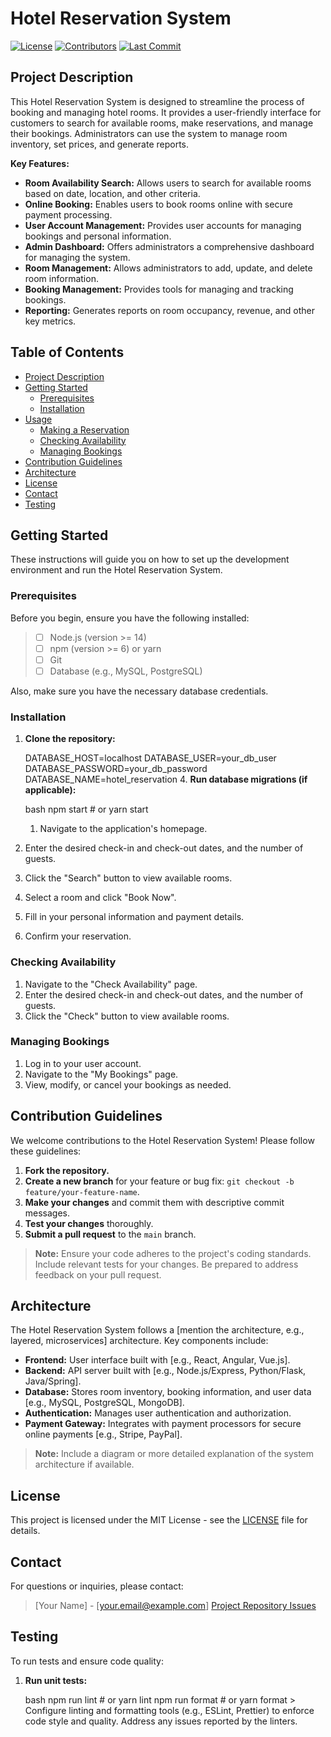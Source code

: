 
# Hotel Reservation System

[![License](https://img.shields.io/badge/License-MIT-blue.svg)](https://opensource.org/licenses/MIT)
[![Contributors](https://img.shields.io/github/contributors/YOUR_USERNAME/hotel-reservation-system)](https://github.com/YOUR_USERNAME/hotel-reservation-system/graphs/contributors)
[![Last Commit](https://img.shields.io/github/last-commit/YOUR_USERNAME/hotel-reservation-system)](https://github.com/YOUR_USERNAME/hotel-reservation-system/commits/main)

## Project Description

This Hotel Reservation System is designed to streamline the process of booking and managing hotel rooms. It provides a user-friendly interface for customers to search for available rooms, make reservations, and manage their bookings.  Administrators can use the system to manage room inventory, set prices, and generate reports.

**Key Features:**

*   **Room Availability Search:** Allows users to search for available rooms based on date, location, and other criteria.
*   **Online Booking:** Enables users to book rooms online with secure payment processing.
*   **User Account Management:** Provides user accounts for managing bookings and personal information.
*   **Admin Dashboard:** Offers administrators a comprehensive dashboard for managing the system.
*   **Room Management:**  Allows administrators to add, update, and delete room information.
*   **Booking Management:**  Provides tools for managing and tracking bookings.
*   **Reporting:** Generates reports on room occupancy, revenue, and other key metrics.

## Table of Contents

*   [Project Description](#project-description)
*   [Getting Started](#getting-started)
    *   [Prerequisites](#prerequisites)
    *   [Installation](#installation)
*   [Usage](#usage)
    *   [Making a Reservation](#making-a-reservation)
    *   [Checking Availability](#checking-availability)
    *   [Managing Bookings](#managing-bookings)
*   [Contribution Guidelines](#contribution-guidelines)
*   [Architecture](#architecture)
*   [License](#license)
*   [Contact](#contact)
*   [Testing](#testing)

## Getting Started

These instructions will guide you on how to set up the development environment and run the Hotel Reservation System.

### Prerequisites

Before you begin, ensure you have the following installed:

> *   [ ] Node.js (version >= 14)
> *   [ ] npm (version >= 6) or yarn
> *   [ ] Git
> *   [ ] Database (e.g., MySQL, PostgreSQL)

Also, make sure you have the necessary database credentials.

### Installation

1.  **Clone the repository:**


    DATABASE_HOST=localhost
    DATABASE_USER=your_db_user
    DATABASE_PASSWORD=your_db_password
    DATABASE_NAME=hotel_reservation
    4.  **Run database migrations (if applicable):**

    bash
    npm start  # or yarn start
    1.  Navigate to the application's homepage.
2.  Enter the desired check-in and check-out dates, and the number of guests.
3.  Click the "Search" button to view available rooms.
4.  Select a room and click "Book Now".
5.  Fill in your personal information and payment details.
6.  Confirm your reservation.

### Checking Availability

1.  Navigate to the "Check Availability" page.
2.  Enter the desired check-in and check-out dates, and the number of guests.
3.  Click the "Check" button to view available rooms.

### Managing Bookings

1.  Log in to your user account.
2.  Navigate to the "My Bookings" page.
3.  View, modify, or cancel your bookings as needed.

## Contribution Guidelines

We welcome contributions to the Hotel Reservation System!  Please follow these guidelines:

1.  **Fork the repository.**
2.  **Create a new branch** for your feature or bug fix: `git checkout -b feature/your-feature-name`.
3.  **Make your changes** and commit them with descriptive commit messages.
4.  **Test your changes** thoroughly.
5.  **Submit a pull request** to the `main` branch.

> **Note:** Ensure your code adheres to the project's coding standards.  Include relevant tests for your changes. Be prepared to address feedback on your pull request.

## Architecture

The Hotel Reservation System follows a [mention the architecture, e.g., layered, microservices] architecture. Key components include:

*   **Frontend:** User interface built with [e.g., React, Angular, Vue.js].
*   **Backend:** API server built with [e.g., Node.js/Express, Python/Flask, Java/Spring].
*   **Database:**  Stores room inventory, booking information, and user data [e.g., MySQL, PostgreSQL, MongoDB].
*   **Authentication:** Manages user authentication and authorization.
*   **Payment Gateway:** Integrates with payment processors for secure online payments [e.g., Stripe, PayPal].

> **Note:** Include a diagram or more detailed explanation of the system architecture if available.

## License

This project is licensed under the MIT License - see the [LICENSE](LICENSE) file for details.

## Contact

For questions or inquiries, please contact:

> [Your Name] - [your.email@example.com]
> [Project Repository Issues](https://github.com/YOUR_USERNAME/hotel-reservation-system/issues)

## Testing

To run tests and ensure code quality:

1.  **Run unit tests:**

    bash
    npm run lint  # or yarn lint
    npm run format # or yarn format
        > Configure linting and formatting tools (e.g., ESLint, Prettier) to enforce code style and quality.  Address any issues reported by the linters.

